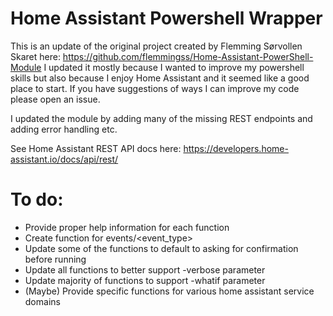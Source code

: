 # Home Assistant Powershell Wrapper

This is an update of the original project created by Flemming Sørvollen Skaret here: https://github.com/flemmingss/Home-Assistant-PowerShell-Module I updated it mostly because I wanted to improve my powershell skills but also because I enjoy Home Assistant and it seemed like a good place to start. If you have suggestions of ways I can improve my code please open an issue.

I updated the module by adding many of the missing REST endpoints and adding error handling etc.

See Home Assistant REST API docs here: https://developers.home-assistant.io/docs/api/rest/

# To do:
- Provide proper help information for each function
- Create function for events/<event_type>
- Update some of the functions to default to asking for confirmation before running
- Update all functions to better support -verbose parameter
- Update majority of functions to support -whatif parameter
- (Maybe) Provide specific functions for various home assistant service domains